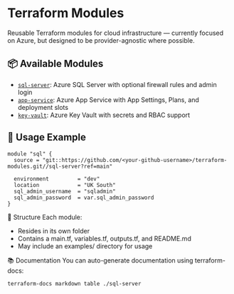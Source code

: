 # Terraform Modules

Reusable Terraform modules for cloud infrastructure — currently focused on Azure, but designed to be provider-agnostic where possible.

## 📦 Available Modules

- [`sql-server`](./sql-server): Azure SQL Server with optional firewall rules and admin login
- [`app-service`](./app-service): Azure App Service with App Settings, Plans, and deployment slots
- [`key-vault`](./key-vault): Azure Key Vault with secrets and RBAC support

## 🚀 Usage Example

```hcl
module "sql" {
  source = "git::https://github.com/<your-github-username>/terraform-modules.git//sql-server?ref=main"

  environment         = "dev"
  location            = "UK South"
  sql_admin_username  = "sqladmin"
  sql_admin_password  = var.sql_admin_password
}
```

📁 Structure
Each module:
* Resides in its own folder
* Contains a main.tf, variables.tf, outputs.tf, and README.md
* May include an examples/ directory for usage

📚 Documentation
You can auto-generate documentation using terraform-docs:

```bash
terraform-docs markdown table ./sql-server
```

